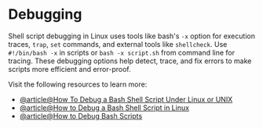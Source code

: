 # Debugging

Shell script debugging in Linux uses tools like bash's `-x` option for execution traces, `trap`, `set` commands, and external tools like `shellcheck`. Use `#!/bin/bash -x` in scripts or `bash -x script.sh` from command line for tracing. These debugging options help detect, trace, and fix errors to make scripts more efficient and error-proof.

Visit the following resources to learn more:

- [@article@How To Debug a Bash Shell Script Under Linux or UNIX](https://www.cyberciti.biz/tips/debugging-shell-script.html)
- [@article@How to Debug a Bash Shell Script in Linux](https://www.linuxtechi.com/debugging-shell-scripts-in-linux/)
- [@article@How to Debug Bash Scripts](https://thelinuxcode.com/debug-bash-script/)